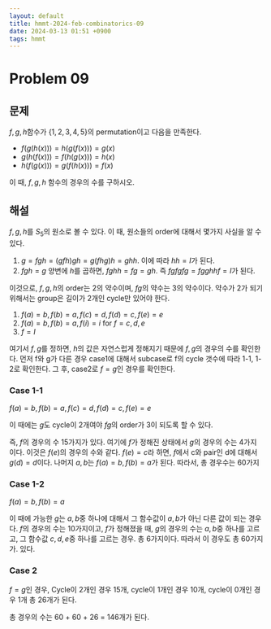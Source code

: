 ```yaml
---
layout: default
title: hmmt-2024-feb-combinatorics-09
date: 2024-03-13 01:51 +0900
tags: hmmt
---
```


# Problem 09
## 문제
$f, g, h$함수가 $\{ 1, 2, 3, 4, 5 \}$의 permutation이고 다음을 만족한다.
* $f(g(h(x))) = h(g(f(x))) = g(x)$
* $g(h(f(x))) = f(h(g(x))) = h(x)$
* $h(f(g(x))) = g(f(h(x))) = f(x)$

이 때, $f, g, h$ 함수의 경우의 수를 구하시오.

## 해설
$f, g, h$를 $S_5$의 원소로 볼 수 있다.
이 때, 원소들의 order에 대해서 몇가지 사실을 알 수 있다.

1. $g = fgh = (gfh)gh = g(fhg)h = ghh$. 이에 따라 $hh = I$가 된다.
2. $fgh = g$ 양변에 $h$를 곱하면, $fghh = fg = gh$. 즉 $fgfgfg = fgghhf = I$가 된다.

이것으로, $f, g, h$의 order는 2의 약수이며, $fg$의 약수는 3의 약수이다.
약수가 2가 되기 위해서는 group은 길이가 2개인 cycle만 있어야 한다.

1. $f(a) = b, f(b) = a, f(c) = d, f(d) = c, f(e) = e$
2. $f(a) = b, f(b) = a, f(i) = i$ for $f = c, d, e$
3. $f = I$

여기서 $f, g$를 정하면, $h$의 값은 자연스럽게 정해지기 때문에 $f, g$의 경우의 수를 확인한다.
먼저 f와 g가 다른 경우 case1에 대해서 subcase로 f의 cycle 갯수에 따라 1-1, 1-2로 확인한다.
그 후, case2로 $f=g$인 경우를 확인한다.

### Case 1-1
$f(a) = b, f(b) = a, f(c) = d, f(d) = c, f(e) = e$

이 때에는 $g$도 cycle이 2개여야 $fg$의 order가 3이 되도록 할 수 있다.

즉, $f$의 경우의 수 15가지가 있다. 여기에 $f$가 정해진 상태에서 $g$의 경우의 수는 4가지 이다.
이것은 $f(e)$의 경우의 수와 같다.
$f(e)=c$라 하면, $f$에서 c와 pair인 d에 대해서 $g(d) = d$이다.
나머지 $a, b$는 $f(a)=b, f(b) = a$가 된다. 
따라서, 총 경우수는 60가지

### Case 1-2
$f(a) = b, f(b) = a$

이 때에 가능한 $g$는 $a, b$중 하나에 대해서 그 함수값이 $a, b$가 아닌 다른 값이 되는 경우다.
$f$의 경우의 수는 10가지이고, $f$가 정해졌을 때, $g$의 경우의 수는 $a, b$중 하나를 고르고,
그 함수값 $c, d, e$중 하나를 고르는 경우. 총 6가지이다.
따라서 이 경우도 총 60가지가. 있다.

### Case 2
$f = g$인 경우, Cycle이 2개인 경우 15개, cycle이 1개인 경우 10개, cycle이 0개인 경우 1개
총 26개가 된다.

총 경우의 수는 60 + 60 + 26 = 146개가 된다.